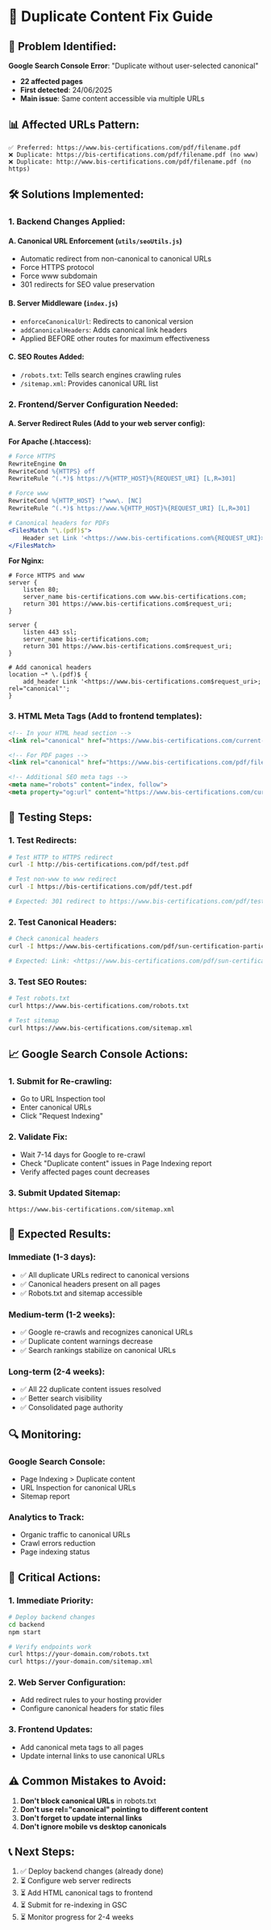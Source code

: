 # 🔧 Duplicate Content Fix Guide

## 🎯 Problem Identified:
**Google Search Console Error**: "Duplicate without user-selected canonical"
- **22 affected pages**
- **First detected**: 24/06/2025
- **Main issue**: Same content accessible via multiple URLs

## 📊 Affected URLs Pattern:
```
✅ Preferred: https://www.bis-certifications.com/pdf/filename.pdf
❌ Duplicate: https://bis-certifications.com/pdf/filename.pdf (no www)
❌ Duplicate: http://www.bis-certifications.com/pdf/filename.pdf (no https)
```

## 🛠️ Solutions Implemented:

### 1. **Backend Changes Applied:**

#### A. **Canonical URL Enforcement** (`utils/seoUtils.js`)
- Automatic redirect from non-canonical to canonical URLs
- Force HTTPS protocol
- Force www subdomain
- 301 redirects for SEO value preservation

#### B. **Server Middleware** (`index.js`)
- `enforceCanonicalUrl`: Redirects to canonical version
- `addCanonicalHeaders`: Adds canonical link headers
- Applied BEFORE other routes for maximum effectiveness

#### C. **SEO Routes Added:**
- `/robots.txt`: Tells search engines crawling rules
- `/sitemap.xml`: Provides canonical URL list

### 2. **Frontend/Server Configuration Needed:**

#### A. **Server Redirect Rules** (Add to your web server config):

**For Apache (.htaccess):**
```apache
# Force HTTPS
RewriteEngine On
RewriteCond %{HTTPS} off
RewriteRule ^(.*)$ https://%{HTTP_HOST}%{REQUEST_URI} [L,R=301]

# Force www
RewriteCond %{HTTP_HOST} !^www\. [NC]
RewriteRule ^(.*)$ https://www.%{HTTP_HOST}%{REQUEST_URI} [L,R=301]

# Canonical headers for PDFs
<FilesMatch "\.(pdf)$">
    Header set Link '<https://www.bis-certifications.com%{REQUEST_URI}>; rel="canonical"'
</FilesMatch>
```

**For Nginx:**
```nginx
# Force HTTPS and www
server {
    listen 80;
    server_name bis-certifications.com www.bis-certifications.com;
    return 301 https://www.bis-certifications.com$request_uri;
}

server {
    listen 443 ssl;
    server_name bis-certifications.com;
    return 301 https://www.bis-certifications.com$request_uri;
}

# Add canonical headers
location ~* \.(pdf)$ {
    add_header Link '<https://www.bis-certifications.com$request_uri>; rel="canonical"';
}
```

### 3. **HTML Meta Tags** (Add to frontend templates):

```html
<!-- In your HTML head section -->
<link rel="canonical" href="https://www.bis-certifications.com/current-page-path">

<!-- For PDF pages -->
<link rel="canonical" href="https://www.bis-certifications.com/pdf/filename.pdf">

<!-- Additional SEO meta tags -->
<meta name="robots" content="index, follow">
<meta property="og:url" content="https://www.bis-certifications.com/current-page">
```

## 🧪 Testing Steps:

### 1. **Test Redirects:**
```bash
# Test HTTP to HTTPS redirect
curl -I http://bis-certifications.com/pdf/test.pdf

# Test non-www to www redirect  
curl -I https://bis-certifications.com/pdf/test.pdf

# Expected: 301 redirect to https://www.bis-certifications.com/pdf/test.pdf
```

### 2. **Test Canonical Headers:**
```bash
# Check canonical headers
curl -I https://www.bis-certifications.com/pdf/sun-certification-particle-board.pdf

# Expected: Link: <https://www.bis-certifications.com/pdf/sun-certification-particle-board.pdf>; rel="canonical"
```

### 3. **Test SEO Routes:**
```bash
# Test robots.txt
curl https://www.bis-certifications.com/robots.txt

# Test sitemap
curl https://www.bis-certifications.com/sitemap.xml
```

## 📈 Google Search Console Actions:

### 1. **Submit for Re-crawling:**
- Go to URL Inspection tool
- Enter canonical URLs
- Click "Request Indexing"

### 2. **Validate Fix:**
- Wait 7-14 days for Google to re-crawl
- Check "Duplicate content" issues in Page Indexing report
- Verify affected pages count decreases

### 3. **Submit Updated Sitemap:**
```
https://www.bis-certifications.com/sitemap.xml
```

## 🎯 Expected Results:

### Immediate (1-3 days):
- ✅ All duplicate URLs redirect to canonical versions
- ✅ Canonical headers present on all pages
- ✅ Robots.txt and sitemap accessible

### Medium-term (1-2 weeks):
- ✅ Google re-crawls and recognizes canonical URLs
- ✅ Duplicate content warnings decrease
- ✅ Search rankings stabilize on canonical URLs

### Long-term (2-4 weeks):
- ✅ All 22 duplicate content issues resolved
- ✅ Better search visibility
- ✅ Consolidated page authority

## 🔍 Monitoring:

### Google Search Console:
- Page Indexing > Duplicate content
- URL Inspection for canonical URLs
- Sitemap report

### Analytics to Track:
- Organic traffic to canonical URLs
- Crawl errors reduction
- Page indexing status

## 🚨 Critical Actions:

### 1. **Immediate Priority:**
```bash
# Deploy backend changes
cd backend
npm start

# Verify endpoints work
curl https://your-domain.com/robots.txt
curl https://your-domain.com/sitemap.xml
```

### 2. **Web Server Configuration:**
- Add redirect rules to your hosting provider
- Configure canonical headers for static files

### 3. **Frontend Updates:**
- Add canonical meta tags to all pages
- Update internal links to use canonical URLs

## ⚠️ Common Mistakes to Avoid:

1. **Don't block canonical URLs** in robots.txt
2. **Don't use rel="canonical" pointing to different content**
3. **Don't forget to update internal links**
4. **Don't ignore mobile vs desktop canonicals**

## 📞 Next Steps:

1. ✅ Deploy backend changes (already done)
2. ⏳ Configure web server redirects  
3. ⏳ Add HTML canonical tags to frontend
4. ⏳ Submit for re-indexing in GSC
5. ⏳ Monitor progress for 2-4 weeks